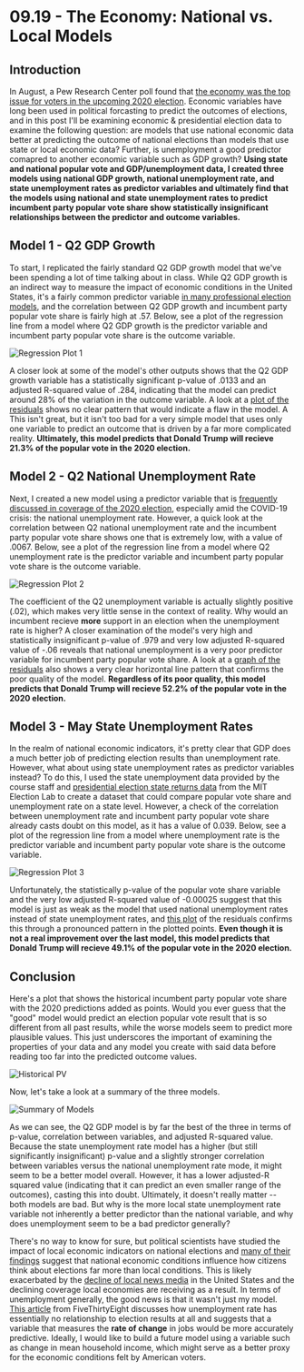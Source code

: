# 09.19 - The Economy: National vs. Local Models
## Introduction
In August, a Pew Research Center poll found that [the economy was the top issue for voters in the upcoming 2020 election](https://www.pewresearch.org/politics/2020/08/13/important-issues-in-the-2020-election/). Economic variables have long been used in political forcasting to predict the outcomes of elections, and in this post I'll be examining economic & presidential election data to examine the following question: are models that use national economic data better at predicting the outcome of national elections than models that use state or local economic data? Further, is unemployment a good predictor comapred to another economic variable such as GDP growth? **Using state and national popular vote and GDP/unemployment data, I created three models using national GDP growth, national unemployment rate, and state unemployment rates as predictor variables and ultimately find that the models using national and state unemployment rates to predict incumbent party popular vote share show statistically insignificant relationships between the predictor and outcome variables.**

## Model 1 - Q2 GDP Growth
To start, I replicated the fairly standard Q2 GDP growth model that we've been spending a lot of time talking about in class. While Q2 GDP growth is an indirect way to measure the impact of economic conditions in the United States, it's a fairly common predictor variable [in many professional election models](https://projects.economist.com/us-2020-forecast/president/how-this-works), and the correlation between Q2 GDP growth and incumbent party popular vote share is fairly high at .57. Below, see a plot of the regression line from a model where Q2 GDP growth is the predictor variable and incumbent party popular vote share is the outcome variable.

![Regression Plot 1](q2_gdp_pvshare.jpeg)

 A closer look at some of the model's other outputs shows that the Q2 GDP growth variable has a statistically significant p-value of .0133 and an adjusted R-squared value of .284, indicating that the model can predict around 28% of the variation in the outcome variable. A look at a [plot of the residuals](https://raw.githubusercontent.com/parkermas/gov1347-blog/gh-pages/m1_residuals.jpeg) shows no clear pattern that would indicate a flaw in the model. A This isn't great, but it isn't too bad for a very simple model that uses only one variable to predict an outcome that is driven by a far more complicated reality. **Ultimately, this model predicts that Donald Trump will recieve 21.3% of the popular vote in the 2020 election.**

## Model 2 - Q2 National Unemployment Rate
Next, I created a new model using a predictor variable that is [frequently discussed in coverage of the 2020 election](https://www.politico.com/news/2020/08/06/trump-economic-recovery-election-392497), especially amid the COVID-19 crisis: the national unemployment rate. However, a quick look at the correlation between Q2 national unemployment rate and the incumbent party popular vote share shows one that is extremely low, with a value of .0067. Below, see a plot of the regression line from a model where Q2 unemployment rate is the predictor variable and incumbent party popular vote share is the outcome variable.

![Regression Plot 2](q2_unemployment_pvshare.jpeg)

The coefficient of the Q2 unemployment variable is actually slightly positive (.02), which makes very little sense in the context of reality. Why would an incumbent recieve **more** support in an election when the unemployment rate is higher? A closer examination of the model's very high and statistically insignificant p-value of .979 and very low adjusted R-squared value of -.06 reveals that national unemployment is a very poor predictor variable for incumbent party popular vote share. A look at a [graph of the residuals](https://raw.githubusercontent.com/parkermas/gov1347-blog/gh-pages/m2_residuals.jpeg) also shows a very clear horizontal line pattern that confirms the poor quality of the model. **Regardless of its poor quality, this model predicts that Donald Trump will recieve 52.2% of the popular vote in the 2020 election.**

## Model 3 - May State Unemployment Rates
In the realm of national economic indicators, it's pretty clear that GDP does a much better job of predicting election results than unemployment rate. However, what about using state unemployment rates as predictor variables instead? To do this, I used the state unemployment data provided by the course staff and [presidential election state returns data](https://dataverse.harvard.edu/dataset.xhtml?persistentId=doi:10.7910/DVN/42MVDX) from the MIT Election Lab to create a dataset that could compare popular vote share and unemployment rate on a state level. However, a check of the correlation between unemployment rate and incumbent party popular vote share already casts doubt on this model, as it has a value of 0.039. Below, see a plot of the regression line from a model where unemployment rate is the predictor variable and incumbent party popular vote share is the outcome variable.

![Regression Plot 3](may_state_unemployment_pvshare.jpeg)

Unfortunately, the statistically p-value of the popular vote share variable and the very low adjusted R-squared value of -0.00025 suggest that this model is just as weak as the model that used national unemployment rates instead of state unemployment rates, and [this plot](https://raw.githubusercontent.com/parkermas/gov1347-blog/gh-pages/m4_residuals.jpeg) of the residuals confirms this through a pronounced pattern in the plotted points. **Even though it is not a real improvement over the last model, this model predicts that Donald Trump will recieve 49.1% of the popular vote in the 2020 election.** 

## Conclusion
Here's a plot that shows the historical incumbent party popular vote share with the 2020 predictions added as points. Would you ever guess that the "good" model would predict an election popular vote result that is so different from all past results, while the worse models seem to predict more plausible values. This just underscores the important of examining the properties of your data and any model you create with said data before reading too far into the predicted outcome values. 

![Historical PV](historical_pvshare_predictions.jpeg)

Now, let's take a look at a summary of the three models.

![Summary of Models](Rplot02.png)

As we can see, the Q2 GDP model is by far the best of the three in terms of p-value, correlation between variables, and adjusted R-squared value. Because the state unemployment rate model has a higher (but still significantly insignificant) p-value and a slightly stronger correlation between variables versus the national unemployment rate mode, it might seem to be a better model overall. However, it has a lower adjusted-R squared value (indicating that it can predict an even smaller range of the outcomes), casting this into doubt. Ultimately, it doesn't really matter -- both models are bad. But why is the more local state unemployment rate variable not inherently a better predictor than the national variable, and why does unemployment seem to be a bad predictor generally?

There's no way to know for sure, but political scientists have studied the impact of local economic indicators on national elections and [many of their findings](https://asu.pure.elsevier.com/en/publications/economic-voting-in-us-presidential-elections-who-blames-whom-for-) suggest that national economic conditions influence how citizens think about elections far more than local conditions. This is likely exacerbated by the [decline of local news media](https://www.nytimes.com/2019/11/20/us/local-news-disappear-pen-america.html) in the United States and the declining coverage local economies are receiving as a result. In terms of unemployment generally, the good news is that it wasn't just my model. [This article](https://fivethirtyeight.com/features/which-economic-indicators-best-predict-presidential-elections/) from FiveThirtyEight discusses how unemployment rate has essentially no relationship to election results at all and suggests that a variable that measures the **rate of change** in jobs would be more accurately predictive. Ideally, I would like to build a future model using a variable such as change in mean household income, which might serve as a better proxy for the economic conditions felt by American voters.




